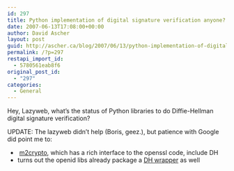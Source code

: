 ```yaml
---
id: 297
title: Python implementation of digital signature verification anyone? UPDATED
date: 2007-06-13T17:08:00+00:00
author: David Ascher
layout: post
guid: http://ascher.ca/blog/2007/06/13/python-implementation-of-digital-signature-verification-anyone/
permalink: /?p=297
restapi_import_id:
  - 5780561eab8f6
original_post_id:
  - "297"
categories:
  - General
---
```

Hey, Lazyweb, what&#8217;s the status of Python libraries to do Diffie-Hellman digital signature verification?

UPDATE: The lazyweb didn&#8217;t help (Boris, geez.), but patience with Google did point me to:

  *  [m2crypto](http://chandlerproject.org/bin/view/Projects/MeTooCrypto), which has a rich interface to the openssl code, include DH
  * turns out the openid libs already package a [DH wrapper](http://www.openidenabled.com/resources/darcsweb?r=python-openid;a=headblob;f=/openid/dh.py) as well
